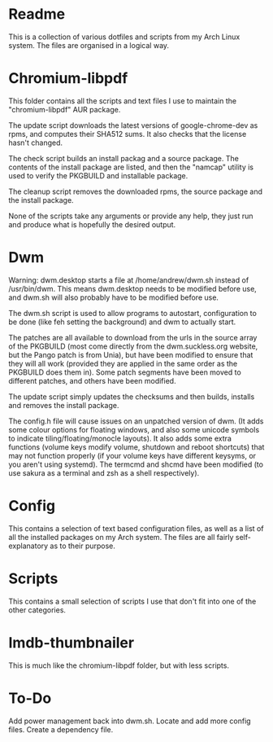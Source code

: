 Readme
========

This is a collection of various dotfiles and scripts from my Arch Linux system. The files are organised in a logical way.

Chromium-libpdf
========
This folder contains all the scripts and text files I use to maintain the "chromium-libpdf" AUR package.

The update script downloads the latest versions of google-chrome-dev as rpms, and computes their SHA512 sums. It also checks that the license hasn't changed.

The check script builds an install packag and a source package. The contents of the install package are listed, and then the "namcap" utility is used to verify the PKGBUILD and installable package.

The cleanup script removes the downloaded rpms, the source package and the install package.

None of the scripts take any arguments or provide any help, they just run and produce what is hopefully the desired output.

Dwm
========

Warning: dwm.desktop starts a file at /home/andrew/dwm.sh instead of /usr/bin/dwm. This means dwm.desktop needs to be modified before use, and dwm.sh will also probably have to be modified before use.

The dwm.sh script is used to allow programs to autostart, configuration to be done (like feh setting the background) and dwm to actually start.

The patches are all available to download from the urls in the source array of the PKGBUILD (most come directly from the dwm.suckless.org website, but the Pango patch is from Unia), but have been modified to ensure that they will all work (provided they are applied in the same order as the PKGBUILD does them in). Some patch segments have been moved to different patches, and others have been modified.

The update script simply updates the checksums and then builds, installs and removes the install package.

The config.h file will cause issues on an unpatched version of dwm. (It adds some colour options for floating windows, and also some unicode symbols to indicate tiling/floating/monocle layouts). It also adds some extra functions (volume keys modify volume, shutdown and reboot shortcuts) that may not function properly (if your volume keys have different keysyms, or you aren't using systemd).  The termcmd and shcmd have been modified (to use sakura as a terminal and zsh as a shell respectively).

Config
========
This contains a selection of text based configuration files, as well as a list of all the installed packages on my Arch system. The files are all fairly self-explanatory as to their purpose.

Scripts
========
This contains a small selection of scripts I use that don't fit into one of the other categories.

Imdb-thumbnailer
========
This is much like the chromium-libpdf folder, but with less scripts.

To-Do
========
Add power management back into dwm.sh.
Locate and add more config files.
Create a dependency file.
